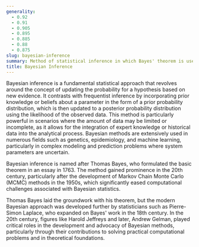 ```yaml
---
generality:
  - 0.92
  - 0.91
  - 0.905
  - 0.895
  - 0.885
  - 0.88
  - 0.875
slug: bayesian-inference
summary: Method of statistical inference in which Bayes' theorem is used to update the probability estimate for a hypothesis as more evidence or information becomes available.
title: Bayesian Inference
---
```


Bayesian inference is a fundamental statistical approach that revolves around the concept of updating the probability for a hypothesis based on new evidence. It contrasts with frequentist inference by incorporating prior knowledge or beliefs about a parameter in the form of a prior probability distribution, which is then updated to a posterior probability distribution using the likelihood of the observed data. This method is particularly powerful in scenarios where the amount of data may be limited or incomplete, as it allows for the integration of expert knowledge or historical data into the analytical process. Bayesian methods are extensively used in numerous fields such as genetics, epidemiology, and machine learning, particularly in complex modeling and prediction problems where system parameters are uncertain.

Bayesian inference is named after Thomas Bayes, who formulated the basic theorem in an essay in 1763. The method gained prominence in the 20th century, particularly after the development of Markov Chain Monte Carlo (MCMC) methods in the 1950s, which significantly eased computational challenges associated with Bayesian statistics.

Thomas Bayes laid the groundwork with his theorem, but the modern Bayesian approach was developed further by statisticians such as Pierre-Simon Laplace, who expanded on Bayes' work in the 18th century. In the 20th century, figures like Harold Jeffreys and later, Andrew Gelman, played critical roles in the development and advocacy of Bayesian methods, particularly through their contributions to solving practical computational problems and in theoretical foundations.
